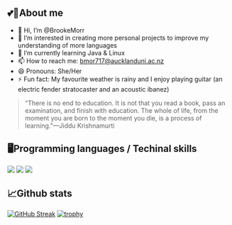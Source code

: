 ## 💕🌸About me
- 👋 Hi, I’m @BrookeMorr
- 👀 I’m interested in creating more personal projects to improve my understanding of more languages
- 🌱 I’m currently learning Java & Linux
- 📫 How to reach me: bmor717@aucklanduni.ac.nz
- 😄 Pronouns: She/Her
- ⚡ Fun fact: My favourite weather is rainy and I enjoy playing guitar (an electric fender stratocaster and an acoustic ibanez)
> “There is no end to education. It is not that you read a book, pass an examination, and finish with education. The whole of life, from the moment you are born to the moment you die, is a process of learning.”—Jiddu Krishnamurti
<!--  - 💞️ I’m looking to collaborate on ... -->
## 🖥️Programming languages / Techinal skills
![](https://img.shields.io/badge/Code-Python-informational?style=flat&logo=python&logoColor=white&color=2bbc8a)
![](https://img.shields.io/badge/Code-Java-informational?style=flat&logo=java&logoColor=white&color=2bbc8a)
![](https://img.shields.io/badge/Code-Html-informational?style=flat&logo=html&logoColor=white&color=2bbc8a)

## 📈Github stats
[![GitHub Streak](https://streak-stats.demolab.com?user=BrookeMorr&theme=transparent&hide_border=true&exclude_days=Sun%2CSat)](https://git.io/streak-stats)
[![trophy](https://github-profile-trophy.vercel.app/?username=BrookeMorr&theme=onedark)](https://github.com/BrookeMorr/github-profile-trophy)
